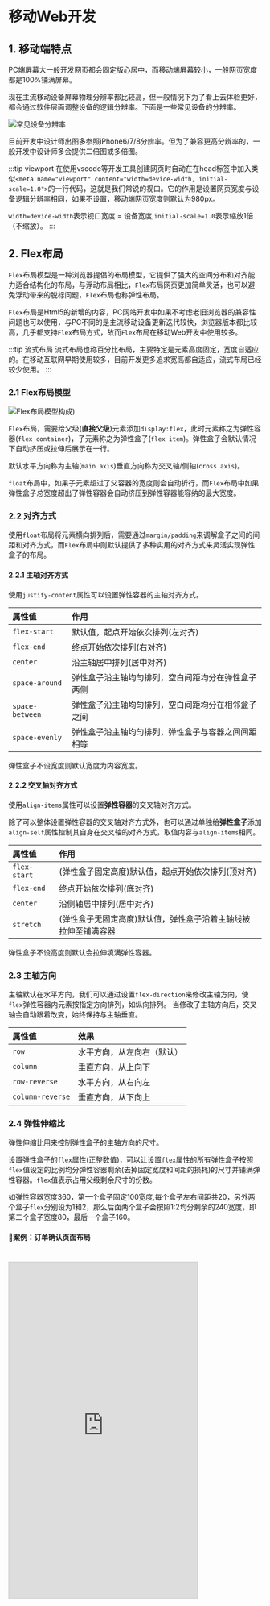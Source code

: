 # 移动Web开发

## 1. 移动端特点
PC端屏幕大一般开发网页都会固定版心居中，而移动端屏幕较小，一般网页宽度都是100%铺满屏幕。

现在主流移动设备屏幕物理分辨率都比较高，但一般情况下为了看上去体验更好，都会通过软件层面调整设备的逻辑分辨率。下面是一些常见设备的分辨率。

![常见设备分辨率](https://s2.loli.net/2023/05/03/YEHxN73CsqQdtO8.jpg)

目前开发中设计师出图多参照iPhone6/7/8分辨率。但为了兼容更高分辨率的，一般开发中设计师多会提供二倍图或多倍图。

:::tip viewport
在使用vscode等开发工具创建网页时自动在在head标签中加入类似`<meta name="viewport" content="width=device-width, initial-scale=1.0">`的一行代码，这就是我们常说的视口。它的作用是设置网页宽度与设备逻辑分辨率相同，如果不设置，移动端网页宽度则默认为980px。

`width=device-width`表示视口宽度 = 设备宽度,`initial-scale=1.0`表示缩放1倍（不缩放）。
:::

## 2. Flex布局
`Flex`布局模型是一种浏览器提倡的布局模型，它提供了强大的空间分布和对齐能力适合结构化的布局，与浮动布局相比，`Flex`布局网页更加简单灵活，也可以避免浮动带来的脱标问题，`Flex`布局也称弹性布局。

`Flex`布局是Html5的新增的内容，PC网站开发中如果不考虑老旧浏览器的兼容性问题也可以使用，与PC不同的是主流移动设备更新迭代较快，浏览器版本都比较高，几乎都支持`Flex`布局方式，故而`Flex`布局在移动Web开发中使用较多。

:::tip 流式布局
流式布局也称百分比布局，主要特定是元素高度固定，宽度自适应的。在移动互联网早期使用较多，目前开发更多追求宽高都自适应，流式布局已经较少使用。
:::

### 2.1 Flex布局模型
![Flex布局模型构成](https://s2.loli.net/2023/05/03/OBRxaIhWqcJzZfK.jpg))

`Flex`布局，需要给父级(**直接父级**)元素添加`display:flex`，此时元素称之为弹性容器(`flex container`)，子元素称之为弹性盒子(`flex item`)。弹性盒子会默认情况下自动挤压或拉伸后展示在一行。

默认水平方向称为主轴(`main axis`)垂直方向称为交叉轴/侧轴(`cross axis`)。

`float`布局中，如果子元素超过了父容器的宽度则会自动折行，而`Flex`布局中如果弹性盒子总宽度超出了弹性容器会自动挤压到弹性容器能容纳的最大宽度。

### 2.2 对齐方式
使用`float`布局将元素横向排列后，需要通过`margin/padding`来调解盒子之间的间距和对齐方式，而`Flex`布局中则默认提供了多种实用的对齐方式来灵活实现弹性盒子的布局。

#### 2.2.1 主轴对齐方式
使用`justify-content`属性可以设置弹性容器的主轴对齐方式。

属性值|作用
:-|:-
`flex-start`|默认值，起点开始依次排列(左对齐)
`flex-end`|终点开始依次排列(右对齐)
`center`|沿主轴居中排列(居中对齐)
`space-around`|弹性盒子沿主轴均匀排列，空白间距均分在弹性盒子两侧
`space-between`|弹性盒子沿主轴均匀排列，空白间距均分在相邻盒子之间
`space-evenly`|弹性盒子沿主轴均匀排列，弹性盒子与容器之间间距相等

弹性盒子不设宽度则默认宽度为内容宽度。

#### 2.2.2 交叉轴对齐方式
使用`align-items`属性可以设置**弹性容器**的交叉轴对齐方式。

除了可以整体设置弹性容器的交叉轴对齐方式外，也可以通过单独给**弹性盒子**添加`align-self`属性控制其自身在交叉轴的对齐方式，取值内容与`align-items`相同。

属性值|作用
:-|:-
`flex-start`|(弹性盒子固定高度)默认值，起点开始依次排列(顶对齐)
`flex-end`|终点开始依次排列(底对齐)
`center`|沿侧轴居中排列(居中对齐)
`stretch`|(弹性盒子无固定高度)默认值，弹性盒子沿着主轴线被拉伸至铺满容器

弹性盒子不设高度则默认会拉伸填满弹性容器。

### 2.3 主轴方向
主轴默认在水平方向，我们可以通过设置`flex-direction`来修改主轴方向，使`flex`弹性容器内元素按指定方向排列，如纵向排列。
当修改了主轴方向后，交叉轴会自动跟着改变，始终保持与主轴垂直。

属性值|效果
:-|:-
`row`|水平方向，从左向右（默认）
`column`|垂直方向，从上向下
`row-reverse`|水平方向，从右向左
`column-reverse`|垂直方向，从下向上

### 2.4 弹性伸缩比
弹性伸缩比用来控制弹性盒子的主轴方向的尺寸。

设置弹性盒子的`flex`属性(正整数值)，可以让设置`flex`属性的所有弹性盒子按照`flex`值设定的比例均分弹性容器剩余(去掉固定宽度和间距的损耗)的尺寸并铺满弹性容器。`flex`值表示占用父级剩余尺寸的份数。

如弹性容器宽度360，第一个盒子固定100宽度,每个盒子左右间距共20，另外两个盒子`flex`分别设为1和2，那么后面两个盒子会按照1:2均分剩余的240宽度，即第二个盒子宽度80，最后一个盒子160。

#### 案例：订单确认页面布局

<iframe src="https://frontend-demo.a-nomad.com/flex_xtx/index.html" style="margin-top:20px;width:375px;height:667px;border:1px solid #ccc;" scrolling="no" />

```html{3-4,8,11,14,24-26}
<style>
    .user-info {
        display: flex;
        align-items: center;
        padding: 15px 0 15px 11px;
    }
    .user-info .user{
        flex: 1;
    }
    .user-info .user .contact {
        display: flex;
    }
    .user-info .edit {
        /* 未标明尺寸的手指可点击区域一般设为44x44（经验值，保证手指可覆盖） */
        width: 44px;
        height: 44px;
        text-align: center;
        line-height: 44px;
        color: #808080;
    }
    .payment {
        position: fixed;
        bottom: 0;
        display: flex;
        justify-content: space-between;
        align-items: center;
    }
</style>
<div class="main">
    <div class="pannel user-info">
        <div class="location">
            <i class="iconfont icon-round_location_fill"></i>
        </div>
        <div class="user">
            <div class="contact">
                <h5>林丽</h5>
                <p>18500667882</p>
            </div>
            <div class="address">北京市 海淀区 中关村软件园 信息科技大厦1号
                楼410#
            </div>
        </div>
        <div class="edit">
            <i class="iconfont icon-youjiantou"></i>
        </div>
    </div>
</div>
<div class="payment">
    <div class="money">
        合计: <span class="text-danger">￥<i>266.00</i></span>
    </div>
    <div class="pay">
        <a href="#">去支付</a>
    </div>
</div>
```

### 2.5 弹性盒子换行与行对齐方式。
弹性盒子可以自动挤压或拉伸，默认情况下，所有弹性盒子都在一行显示。可以通过`flex-wrap`来设置其换行方式。当设置为`wrap`时，弹性容器中一行放不下子元素后会自动折行，与`float`效果类似。

属性值|效果
:-|:-
`wrap`|换行
`nowrap`|不换行（默认）

当弹性盒子换行显示时，多行之间会存在间距，可以使用`align-content`属性来调整行对齐方式，其取值与`justify-content`基本相同，这里不在赘述。

### 2.6 文字省略
正常情况下要使溢出文字显示省略号设置如下样式即可：
```css
text-overflow: ellipsis;
white-space: nowrap;
overflow: hidden;
```
但如果文字所在父级是一个`flex`弹性盒子，弹性盒子的内容会被不换行的文字撑开，此时要显式设定父级宽度才能使`overflow:hidden`生效，一般情况下我们可以设定`width:0`,同时设置`flex`属性让父级自动选择宽度。   

```html{15-16}
<style>
    .container {
        display: flex;
        align-items: center;
        width: 300px;
    }

    .container .pic {
        width: 120px;
        height: 120px;
        background-color: pink;
    }

    .container .content {
        flex: 1;
        width: 0;
    }

    .container .content p {
        text-overflow: ellipsis;
        white-space: nowrap;
        overflow: hidden;
    }
</style>
<div class="container">
    <div class="pic">123</div>
    <div class="content">
        <h4>不能说的秘密</h4>
        <p>你说把爱渐渐放下会走更远，又何必去改变已错过的时间</p>
    </div>
</div>
```